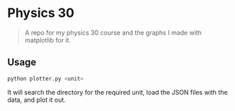 # Physics 30
> A repo for my physics 30 course and the graphs I made with matplotlib for it.

## Usage
```python
python plotter.py <unit>
```

It will search the directory for the required unit, load the JSON files with the data, and plot it out.
